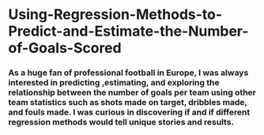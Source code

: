 # Using-Regression-Methods-to-Predict-and-Estimate-the-Number-of-Goals-Scored

### As a huge fan of professional football in Europe, I was always interested in predicting ,estimating, and exploring the relationship between the number of goals per team using other team statistics such as shots made on target, dribbles made, and fouls made. I was curious in discovering if and if different regression methods would tell unique stories and results.

